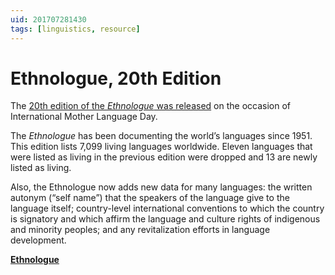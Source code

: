 ```yaml
---
uid: 201707281430
tags: [linguistics, resource]
---
```


# Ethnologue, 20th Edition

The [20th edition of the *Ethnologue* was released](https://www.ethnologue.com/ethnoblog/gary-simons/welcome-20th-edition) on the occasion of International Mother Language Day.

The *Ethnologue* has been documenting the world’s languages since 1951. This edition lists 7,099 living languages worldwide. Eleven languages that were listed as living in the previous edition were dropped and 13 are newly listed as living.

Also, the Ethnologue now adds new data for many languages: the written autonym (“self name”) that the speakers of the language give to the language itself; country-level international conventions to which the country is signatory and which affirm the language and culture rights of indigenous and minority peoples; and any revitalization efforts in language development.

**[Ethnologue](https://www.ethnologue.com)**
